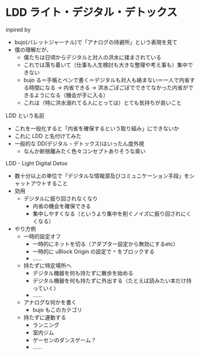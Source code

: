 # LDD ライト・デジタル・デトックス
inpired by

- bujo(バレットジャーナル)で「アナログの待避所」という表現を見て
- 僕の理解だが、
  - 僕たちは日頃からデジタルと対人の洪水に揉まされている
  - これでは落ち着いて（仕事も人生検討も大きな整理や考え事も）集中できない
  - bujo る＝手帳とペンで書く＝デジタルも対人も絡まない＝一人で内省する時間になる → 内省できる → 洪水ごぼごぼでできてなかった内省ができるようになる（機会が手に入る）
  - これは（特に洪水溺れてる人にとっては）とても気持ちが良いこと

LDD という名前

- これを一般化すると「内省を確保するという取り組み」にできないか
- これに LDD と名付けてみた
- 一般的な DD(デジタル・デトックス)はいったん度外視
  - なんか断捨離みたく色々コンセプトありそうな臭い

LDD - Light Digital Detox

- 数十分以上の単位で「デジタルな情報源及びコミュニケーション手段」をシャットアウトすること
- 効用
  - デジタルに振り回されなくなり
    - 内省の機会を確保できる
    - 集中しやすくなる（というより集中を削ぐノイズに振り回されにくくなる）
- やり方例
  - 一時的設定オフ
    - 一時的にネットを切る（アダプター設定から無効にするetc）
    - 一時的に uBlock Origin の設定で `*` をブロックする
    - ……
  - 持たずに特定場所へ
    - デジタル機器を何も持たずに散歩を始める
    - デジタル機器を何も持たずに外出する（たとえば読みたい本だけ持っていく）
    - ……
  - アナログな何かを書く
    - bujo もこのカテゴリ
  - 持たずに運動する
    - ランニング
    - 室内ジム
    - ゲーセンのダンスゲーム？
    - ……
